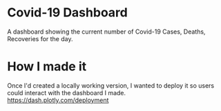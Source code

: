 # Covid-19 Dashboard
A dashboard showing the current number of Covid-19 Cases, Deaths, Recoveries for the day.

# How I made it

Once I'd created a locally working version, I wanted to deploy it so users could interact with the dashboard I made.
https://dash.plotly.com/deployment